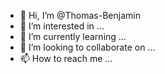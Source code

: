- 👋 Hi, I’m @Thomas-Benjamin
- 👀 I’m interested in ...
- 🌱 I’m currently learning ...
- 💞️ I’m looking to collaborate on ...
- 📫 How to reach me ...

<!---
Thomas-Benjamin/Thomas-Benjamin is a ✨ special ✨ repository because its `README.md` (this file) appears on your GitHub profile.
You can click the Preview link to take a look at your changes.
--->
